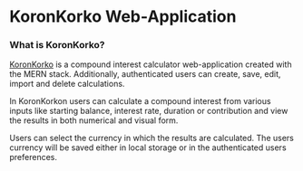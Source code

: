 # KoronKorko Web-Application

### What is KoronKorko?

[KoronKorko][1] is a compound interest calculator web-application created with the MERN stack. Additionally, authenticated users can create, save, edit, import and delete calculations.

In KoronKorkon users can calculate a compound interest from various inputs like starting balance, interest rate, duration or contribution and view the results in both numerical and visual form.

Users can select the currency in which the results are calculated. The users currency will be saved either in local storage or in the authenticated users preferences.

[1]: https://koronkorko.herokuapp.com/compound-interest-calculator